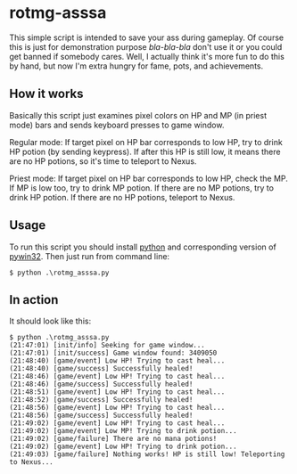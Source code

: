 # rotmg-asssa
This simple script is intended to save your ass during gameplay.
Of course this is just for demonstration purpose *bla-bla-bla* don't use it or you could get banned if somebody cares.
Well, I actually think it's more fun to do this by hand, but now I'm extra hungry for fame, pots, and achievements.

## How it works
Basically this script just examines pixel colors on HP and MP (in priest mode) bars and sends keyboard presses to game window.

Regular mode: If target pixel on HP bar corresponds to low HP, try to drink HP potion (by sending keypress).
If after this HP is still low, it means there are no HP potions, so it's time to teleport to Nexus.

Priest mode: If target pixel on HP bar corresponds to low HP, check the MP. If MP is low too, try to drink MP potion.
If there are no MP potions, try to drink HP potion. If there are no HP potions, teleport to Nexus.

## Usage
To run this script you should install [python](https://www.python.org/downloads/release/python-343/)
and corresponding version of [pywin32](http://sourceforge.net/projects/pywin32/files/pywin32/Build%20219/). Then just run from command line:
```
$ python .\rotmg_asssa.py
```

## In action
It should look like this:
```
$ python .\rotmg_asssa.py
(21:47:01) [init/info] Seeking for game window...
(21:47:01) [init/success] Game window found: 3409050
(21:48:40) [game/event] Low HP! Trying to cast heal...
(21:48:40) [game/success] Successfully healed!
(21:48:46) [game/event] Low HP! Trying to cast heal...
(21:48:46) [game/success] Successfully healed!
(21:48:51) [game/event] Low HP! Trying to cast heal...
(21:48:52) [game/success] Successfully healed!
(21:48:56) [game/event] Low HP! Trying to cast heal...
(21:48:56) [game/success] Successfully healed!
(21:49:02) [game/event] Low HP! Trying to cast heal...
(21:49:02) [game/event] Low MP! Trying to drink potion...
(21:49:02) [game/failure] There are no mana potions!
(21:49:02) [game/event] Low HP! Trying to drink potion...
(21:49:03) [game/failure] Nothing works! HP is still low! Teleporting to Nexus...
```
